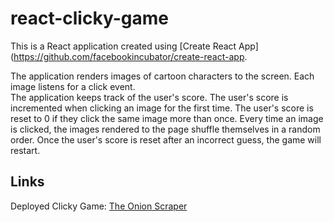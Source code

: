# react-clicky-game

This is a React application created using [Create React App](https://github.com/facebookincubator/create-react-app.

The application renders images of cartoon characters to the screen.  Each image listens for a click event.  
The application keeps track of the user's score. The user's score is incremented when clicking an image for the first time. The user's score is reset to 0 if they click the same image more than once.  Every time an image is clicked, the images rendered to the page shuffle themselves in a random order.  Once the user's score is reset after an incorrect guess, the game will restart.

## Links
Deployed Clicky Game: [The Onion Scraper](https://sullyseipold.github.io/react-clicky-game/)